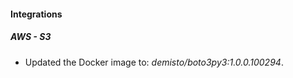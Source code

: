 
#### Integrations

##### AWS - S3

- Updated the Docker image to: *demisto/boto3py3:1.0.0.100294*.

